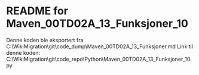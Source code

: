 # README for Maven_00TD02A_13_Funksjoner_10
Denne koden ble eksportert fra C:\WikiMigration\git\code_dump\Maven_00TD02A_13_Funksjoner.md
Link til denne koden: C:\WikiMigration\git\code_repo\Python\Maven_00TD02A_13_Funksjoner_10.py
